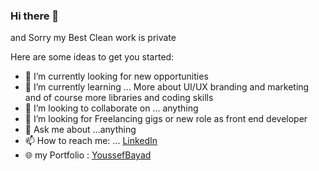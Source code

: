 ### Hi there 👋

and Sorry my Best Clean work is private 

Here are some ideas to get you started:

- 🔭 I’m currently looking for new opportunities
- 🌱 I’m currently learning ...  More about UI/UX branding and marketing and of course more libraries and coding skills
- 👯 I’m looking to collaborate on ... anything
- 🤔 I’m looking for Freelancing gigs or new role as front end developer
- 💬 Ask me about ...anything
- 📫 How to reach me: ... [LinkedIn](https://linkedin.com/in/youssefbayad)
- 🌐 my Portfolio : [YoussefBayad](https://youssefbayad.com/)

